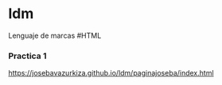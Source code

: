 # ldm
Lenguaje de marcas
#HTML

### Practica 1 
https://josebavazurkiza.github.io/ldm/paginajoseba/index.html
